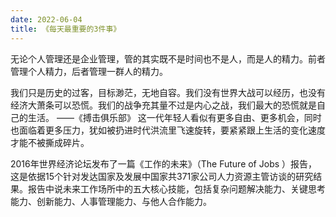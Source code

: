 ```yaml
---
date: 2022-06-04
title: 《每天最重要的3件事》
---
```


无论个人管理还是企业管理，管的其实既不是时间也不是人，而是人的精力。前者管理个人精力，后者管理一群人的精力。

 

 

我们只是历史的过客，目标渺茫，无地自容。我们没有世界大战可以经历，也没有经济大萧条可以恐慌。我们的战争充其量不过是内心之战，我们最大的恐慌就是自己的生活。 ——《搏击俱乐部》 这一代年轻人看似有更多自由、更多机会，同时也面临着更多压力，犹如被扔进时代洪流里飞速旋转，要紧紧跟上生活的变化速度才能不被撕成碎片。

 

 

2016年世界经济论坛发布了一篇《工作的未来》（The Future of Jobs ）报告，这是依据15个针对发达国家及发展中国家共371家公司人力资源主管访谈的研究结果。报告中说未来工作场所中的五大核心技能，包括复杂问题解决能力、关键思考能力、创新能力、人事管理能力、与他人合作能力。

 

 

 
